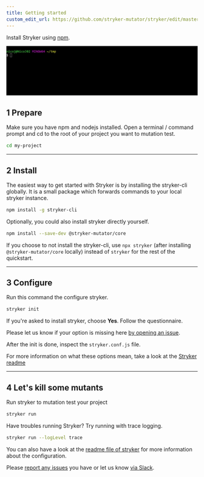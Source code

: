 ```yaml
---
title: Getting started
custom_edit_url: https://github.com/stryker-mutator/stryker/edit/master/docs/introduction/getting-started.md
---
```


Install Stryker using [npm](https://nodejs.org).

![stryker-install](./images/stryker-install.gif)

## 1 Prepare

Make sure you have npm and nodejs installed. Open a terminal / command prompt and cd to the root of your project you want to mutation test.

```bash
cd my-project
```

---

## 2 Install

The easiest way to get started with Stryker is by installing the stryker-cli globally.
It is a small package which forwards commands to your local stryker instance.

```bash
npm install -g stryker-cli
```

Optionally, you could also install stryker directly yourself.

```bash
npm install --save-dev @stryker-mutator/core
```

If you choose to not install the stryker-cli, use `npx stryker` (after installing `@stryker-mutator/core` locally) instead of `stryker` for the rest of the quickstart.

---

## 3 Configure

Run this command the configure stryker.

```bash
stryker init
```

If you're asked to install stryker, choose **Yes**. Follow the questionnaire.

Please let us know if your option is missing here [by opening an issue](https://github.com/stryker-mutator/stryker/issues/new).

After the init is done, inspect the `stryker.conf.js` file.

For more information on what these options mean, take a look at the [Stryker readme](https://github.com/stryker-mutator/stryker/tree/master/packages/core#readme)

---

## 4 Let's kill some mutants

Run stryker to mutation test your project

```bash
stryker run
```

Have troubles running Stryker? Try running with trace logging.

```bash
stryker run --logLevel trace
```

You can also have a look at the [readme file of stryker](https://github.com/stryker-mutator/stryker/tree/master/packages/core#readme) for more information about the configuration.

Please [report any issues](http://github.com/stryker-mutator/stryker/issues) you have or let us know [via Slack](https://join.slack.com/t/stryker-mutator/shared_invite/enQtOTUyMTYyNTg1NDQ0LTU4ODNmZDlmN2I3MmEyMTVhYjZlYmJkOThlNTY3NTM1M2QxYmM5YTM3ODQxYmJjY2YyYzllM2RkMmM1NjNjZjM).

